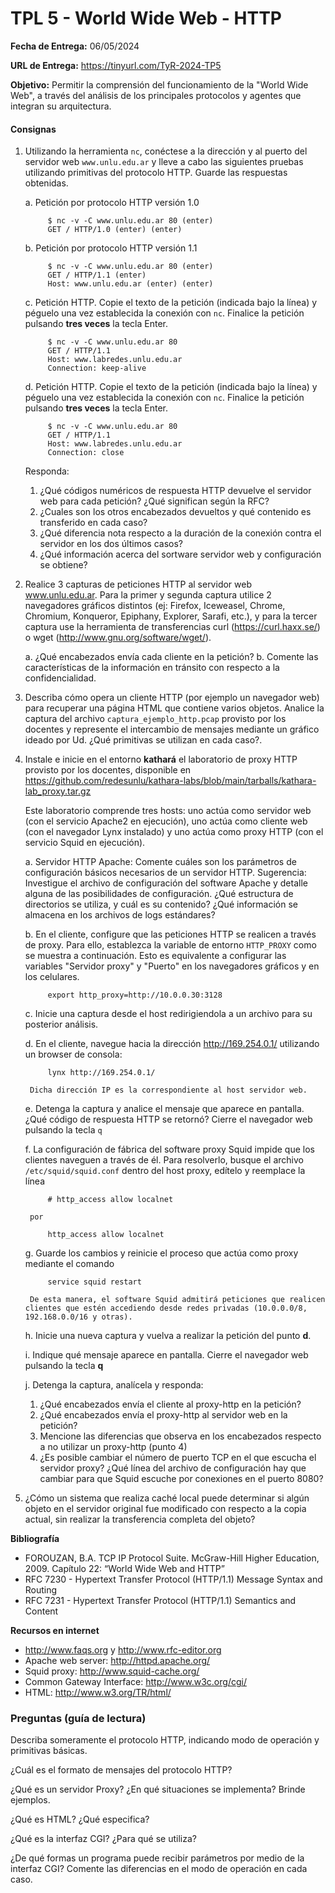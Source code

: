 TPL 5 - World Wide Web - HTTP
=======================================================

**Fecha de Entrega:** 06/05/2024

**URL de Entrega:** <https://tinyurl.com/TyR-2024-TP5>

**Objetivo:** Permitir la comprensión del funcionamiento de la "World Wide Web", a través del análisis de los principales protocolos y agentes que integran su arquitectura.

#### Consignas

1. Utilizando la herramienta `nc`, conéctese a la dirección y al puerto del servidor web `www.unlu.edu.ar` y lleve a cabo las siguientes pruebas utilizando primitivas del protocolo HTTP. Guarde las respuestas obtenidas.

    a. Petición por protocolo HTTP versión 1.0

            $ nc -v -C www.unlu.edu.ar 80 (enter)
            GET / HTTP/1.0 (enter) (enter)

    b. Petición por protocolo HTTP versión 1.1

            $ nc -v -C www.unlu.edu.ar 80 (enter)
            GET / HTTP/1.1 (enter)
            Host: www.unlu.edu.ar (enter) (enter)

    c. Petición HTTP. Copie el texto de la petición (indicada bajo la línea) y péguelo una vez establecida la
conexión con `nc`. Finalice la petición pulsando **tres veces** la tecla Enter.

            $ nc -v -C www.unlu.edu.ar 80
            GET / HTTP/1.1
            Host: www.labredes.unlu.edu.ar
            Connection: keep-alive

    d. Petición HTTP. Copie el texto de la petición (indicada bajo la línea) y péguelo una vez establecida la
conexión con `nc`. Finalice la petición pulsando **tres veces** la tecla Enter.

            $ nc -v -C www.unlu.edu.ar 80
            GET / HTTP/1.1
            Host: www.labredes.unlu.edu.ar
            Connection: close

    Responda:

    1. ¿Qué códigos numéricos de respuesta HTTP devuelve el servidor web para cada petición? ¿Qué significan según la RFC?
    2. ¿Cuales son los otros encabezados devueltos y qué contenido es transferido en cada caso?
    3. ¿Qué diferencia nota respecto a la duración de la conexión contra el servidor en los dos últimos casos?
    4. ¿Qué información acerca del sortware servidor web y configuración se obtiene?

2. Realice 3 capturas de peticiones HTTP al servidor web www.unlu.edu.ar.
Para la primer y segunda captura utilice 2 navegadores gráficos distintos (ej: Firefox, Iceweasel, Chrome, Chromium, Konqueror, Epiphany, Explorer, Sarafi, etc.), y para la tercer captura use la herramienta de transferencias curl (https://curl.haxx.se/) o wget (http://www.gnu.org/software/wget/).

    a. ¿Qué encabezados envía cada cliente en la petición?
    b. Comente las características de la información en tránsito con respecto a la confidencialidad.

3. Describa cómo opera un cliente HTTP (por ejemplo un navegador web) para recuperar una página HTML que contiene varios objetos. Analice la captura del archivo `captura_ejemplo_http.pcap` provisto por los docentes y represente el intercambio de mensajes mediante un gráfico ideado por Ud. ¿Qué primitivas se utilizan en cada caso?.

4. Instale e inicie en el entorno **kathará** el laboratorio de proxy HTTP provisto por los docentes, disponible en <https://github.com/redesunlu/kathara-labs/blob/main/tarballs/kathara-lab_proxy.tar.gz>

    Este laboratorio comprende tres hosts: uno actúa como servidor web (con el servicio Apache2 en ejecución), uno actúa como cliente web (con el navegador Lynx instalado) y uno actúa como proxy HTTP (con el servicio Squid en ejecución).

    a. Servidor HTTP Apache: Comente cuáles son los parámetros de configuración básicos necesarios de un servidor HTTP. Sugerencia: Investigue el archivo de configuración del software Apache y detalle alguna de las posibilidades de configuración. ¿Qué estructura de directorios se utiliza, y cuál es su contenido? ¿Qué información se almacena en los archivos de logs estándares?

    b. En el cliente, configure que las peticiones HTTP se realicen a través de proxy. Para ello, establezca la variable de entorno `HTTP_PROXY` como se muestra a continuación. Esto es equivalente a configurar las variables "Servidor proxy" y "Puerto" en los navegadores gráficos y en los celulares.

            export http_proxy=http://10.0.0.30:3128

    c. Inicie una captura desde el host redirigiendola a un archivo para su posterior análisis.

    d. En el cliente, navegue hacia la dirección <http://169.254.0.1/> utilizando un browser de consola:

            lynx http://169.254.0.1/
        
        Dicha dirección IP es la correspondiente al host servidor web.

    e. Detenga la captura y analice el mensaje que aparece en pantalla. ¿Qué código de respuesta HTTP se retornó? Cierre el navegador web pulsando la tecla `q`

    f. La configuración de fábrica del software proxy Squid impide que los clientes naveguen a través de él. Para resolverlo, busque el archivo `/etc/squid/squid.conf` dentro del host proxy, edítelo y reemplace la línea

            # http_access allow localnet
        
        por
        
            http_access allow localnet

    g. Guarde los cambios y reinicie el proceso que actúa como proxy mediante el comando

            service squid restart
        
        De esta manera, el software Squid admitirá peticiones que realicen clientes que estén accediendo desde redes privadas (10.0.0.0/8, 192.168.0.0/16 y otras).

    h. Inicie una nueva captura y vuelva a realizar la petición del punto **d**.

    i. Indique qué mensaje aparece en pantalla. Cierre el navegador web pulsando la tecla **q**

    j. Detenga la captura, analícela y responda:

    1. ¿Qué encabezados envía el cliente al proxy-http en la petición?
    2. ¿Qué encabezados envía el proxy-http al servidor web en la petición?
    3. Mencione las diferencias que observa en los encabezados respecto a no utilizar un proxy-http (punto 4)
    4. ¿Es posible cambiar el número de puerto TCP en el que escucha el servidor proxy? ¿Qué línea del archivo de configuración hay que cambiar para que Squid escuche por conexiones en el puerto 8080?

5. ¿Cómo un sistema que realiza caché local puede determinar si algún objeto en el servidor original fue modificado con respecto a la copia actual, sin realizar la transferencia completa del objeto?


**Bibliografía**

* FOROUZAN, B.A. TCP IP Protocol Suite. McGraw-Hill Higher Education, 2009. Capítulo 22: “World Wide Web and HTTP”
* RFC 7230 - Hypertext Transfer Protocol (HTTP/1.1) Message Syntax and Routing
* RFC 7231 - Hypertext Transfer Protocol (HTTP/1.1) Semantics and Content

**Recursos en internet**

* <http://www.faqs.org> y <http://www.rfc-editor.org>
* Apache web server: <http://httpd.apache.org/>
* Squid proxy: <http://www.squid-cache.org/>
* Common Gateway Interface: <http://www.w3c.org/cgi/>
* HTML: <http://www.w3.org/TR/html/>

### Preguntas (guía de lectura)

Describa someramente el protocolo HTTP, indicando modo de operación y primitivas básicas.

¿Cuál es el formato de mensajes del protocolo HTTP?

¿Qué es un servidor Proxy? ¿En qué situaciones se implementa? Brinde ejemplos.

¿Qué es HTML? ¿Qué especifica?

¿Qué es la interfaz CGI? ¿Para qué se utiliza?

¿De qué formas un programa puede recibir parámetros por medio de la interfaz CGI? Comente las diferencias en el modo de operación en cada caso.
